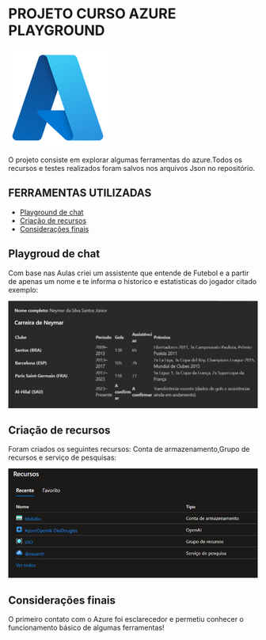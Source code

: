 # PROJETO CURSO AZURE PLAYGROUND
<img src="./assets/Microsoft_Azure.svg.png" width="200px">

O projeto consiste em explorar algumas ferramentas do azure.Todos os recursos e testes realizados foram salvos nos arquivos Json no repositório.

## FERRAMENTAS UTILIZADAS

* <a href="#playground">Playground de chat</a>
* <a href="#criação">Criação de recursos</a>
* <a href="#considerações">Considerações finais</a>

 ## Playgroud de chat

Com base nas Aulas criei um assistente que entende de Futebol e a partir de apenas um nome e te informa o historico e estatisticas do jogador citado exemplo:

<img src="./assets/Neymar.png" width="600px">

## Criação de recursos

Foram criados os seguintes recursos: Conta de armazenamento,Grupo de recursos e serviço de pesquisas:

<img src="./assets/Recursos.png" width="700px">

## Considerações finais

O primeiro contato com o Azure foi esclarecedor e permetiu conhecer o funcionamento básico de algumas ferramentas!